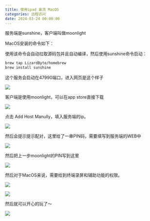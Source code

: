 ```yaml
---
title: 使用ipad 串流 MacOS
categories: 远程访问
date: 2024-03-24 00:00:00
---
```


服务端是sunshine，客户端叫做moonlight


MacOS安装的命令如下：

使用该命令会自动拉取源码包并且自动编译，然后使用sunshine命令启动：
```bash
brew tap LizardByte/homebrew                         
brew install sunshine
```

这个服务会启动在47990端口，进入网页是这个样子

![](https://raw.githubusercontent.com/Xu-Hardy/image-host/master/202403241746043.png)



客户端是使用moonlight，可以在app store直接下载



![](https://raw.githubusercontent.com/Xu-Hardy/image-host/master/202403241743118.png)

点击 Add Host Manully，填入服务端的ip。

![](https://raw.githubusercontent.com/Xu-Hardy/image-host/master/202403241749532.png)

然后会提示提示配对，这里给了一串PIN码，需要填写到服务端的WEB中

![](https://raw.githubusercontent.com/Xu-Hardy/image-host/master/202403241751513.png)



然后把上一步moonlight的PIN写到这里

![](https://raw.githubusercontent.com/Xu-Hardy/image-host/master/202403241742465.png)





然后对于MacOS来说，需要给到终端录屏和辅助功能的权限。

![](https://raw.githubusercontent.com/Xu-Hardy/image-host/master/202403241757859.png)

![](https://raw.githubusercontent.com/Xu-Hardy/image-host/master/202403241757263.png)



然后就可以开心的玩了～



![](https://raw.githubusercontent.com/Xu-Hardy/image-host/master/202403241759936.png)
